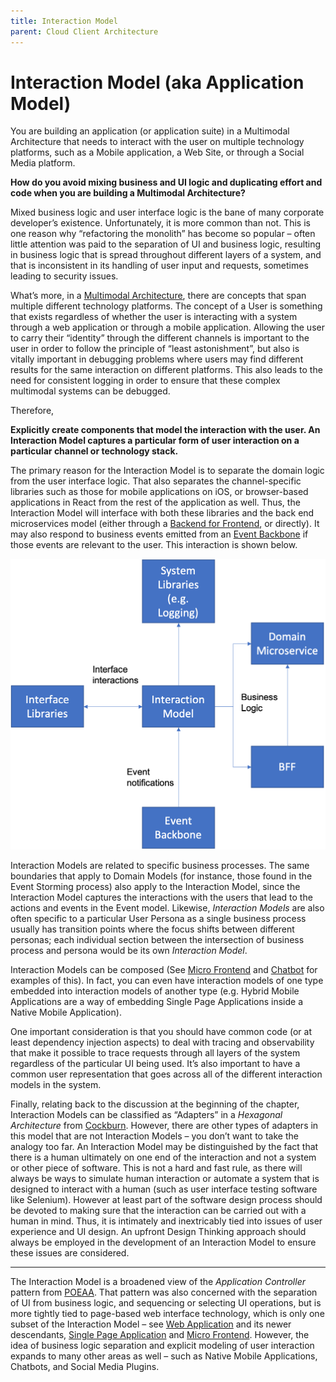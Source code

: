 ```yaml
---
title: Interaction Model
parent: Cloud Client Architecture
---
```

# Interaction Model (aka Application Model)
  
You are building an application (or application suite) in a Multimodal Architecture that needs to interact with the user on multiple technology platforms, such as a Mobile application, a Web Site, or through a Social Media platform. 

**How do you avoid mixing business and UI logic and duplicating effort and code when you are building a Multimodal Architecture?**

Mixed business logic and user interface logic is the bane of many corporate developer’s existence.  Unfortunately, it is more common than not.  This is one reason why “refactoring the monolith” has become so popular – often little attention was paid to the separation of UI and business logic, resulting in business logic that is spread throughout different layers of a system, and that is inconsistent in its handling of user input and requests, sometimes leading to security issues.

What’s more, in a [Multimodal Architecture](Multimodal-Architecture.md), there are concepts that span multiple different technology platforms.  The concept of a User is something that exists regardless of whether the user is interacting with a system through a web application or through a mobile application.  Allowing the user to carry their “identity” through the different channels is important to the user in order to follow the principle of “least astonishment”, but also is vitally important in debugging problems where users may find different results for the same interaction on different platforms.   This also leads to the need for consistent logging in order to ensure that these complex multimodal systems can be debugged.

Therefore,

**Explicitly create components that model the interaction with the user.  An Interaction Model captures a particular form of user interaction on a particular channel or technology stack.** 

The primary reason for the Interaction Model is to separate the domain logic from the user interface logic.  That also separates the channel-specific libraries such as those for mobile applications on iOS, or browser-based applications in React from the rest of the application as well.  Thus, the Interaction Model will interface with both these libraries and the back end microservices model (either through a [Backend for Frontend](../Microservices/Backend-For-Frontend.md), or directly). It may also respond to business events emitted from an [Event Backbone](../EventDrivenSystems/Event-Backbone.md) if those events are relevant to the user. This interaction is shown below. 

![Interaction Model Architecture](../assets/InteractionModel.png)

Interaction Models are related to specific business processes.  The same boundaries that apply to Domain Models (for instance, those found in the Event Storming process) also apply to the Interaction Model, since the Interaction Model captures the interactions with the users that lead to the actions and events in the Event model.  Likewise, *Interaction Models* are also often specific to a particular User Persona as a single business process usually has transition points where the focus shifts between different personas; each individual section between the intersection of business process and persona would be its own *Interaction Model*.

Interaction Models can be composed (See [Micro Frontend](Micro-Frontend.md) and [Chatbot](Chatbot.md) for examples of this).  In fact, you can even have interaction models of one type embedded into interaction models of another type (e.g. Hybrid Mobile Applications are a way of embedding Single Page Applications inside a Native Mobile Application).

One important consideration is that you should have common code (or at least dependency injection aspects) to deal with tracing and observability that make it possible to trace requests through all layers of the system regardless of the particular UI being used.  It’s also important to have a common user representation that goes across all of the different interaction models in the system.  

Finally, relating back to the discussion at the beginning of the chapter, Interaction Models can be classified as “Adapters” in a *Hexagonal Architecture* from [Cockburn](https://alistair.cockburn.us/hexagonal-architecture/). However, there are other types of adapters in this model that are not Interaction Models – you don’t want to take the analogy too far.  An Interaction Model may be distinguished by the fact that there is a human ultimately on one end of the interaction and not a system or other piece of software.  This is not a hard and fast rule, as there will always be ways to simulate human interaction or automate a system that is designed to interact with a human (such as user interface testing software like Selenium).  However at least part of the software design process should be devoted to making sure that the interaction can be carried out with a human in mind. Thus, it is intimately and inextricably tied into issues of user experience and UI design.  An upfront Design Thinking approach should always be employed in the development of an Interaction Model to ensure these issues are considered.

* * *

The Interaction Model is a broadened view of the *Application Controller* pattern from [POEAA](https://www.amazon.com/Patterns-Enterprise-Application-Architecture-Martin/dp/0321127420).  That pattern was also concerned with the separation of UI from business logic, and sequencing or selecting UI operations, but is more tightly tied to page-based web interface technology, which is only one subset of the Interaction Model – see [Web Application](Web-Application.md) and its newer descendants, [Single Page Application](Single-Page-Application.md) and [Micro Frontend](Micro-Frontend.md).  However, the idea of business logic separation and explicit modeling of user interaction expands to many other areas as well – such as Native Mobile Applications, Chatbots, and Social Media Plugins.

